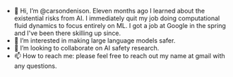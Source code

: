 - 👋 Hi, I’m @carsondenison. Eleven months ago I learned about the existential risks from AI. I immediately quit my job doing computational fluid dynamics to focus entirely on ML. I got a job at Google in the spring and I've been there skilling up since.
- 👀 I’m interested in making large language models safer.
- 💞️ I’m looking to collaborate on AI safety research.
- 📫 How to reach me: please feel free to reach out my name at gmail with any questions.
